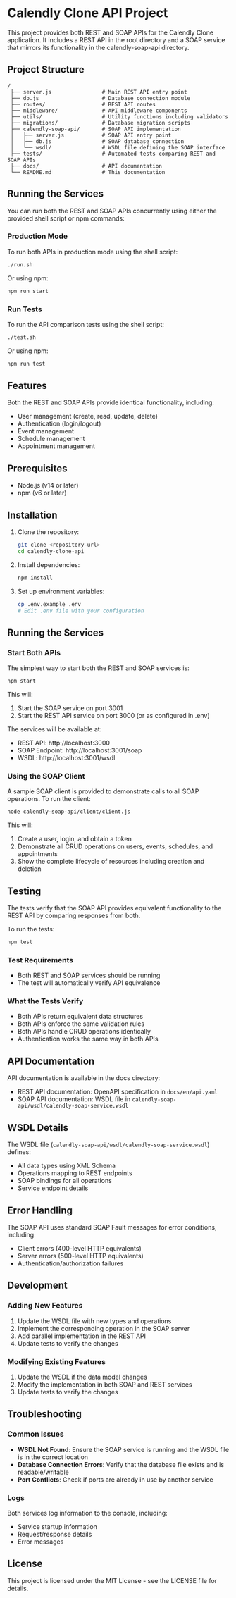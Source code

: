 # Calendly Clone API Project

This project provides both REST and SOAP APIs for the Calendly Clone application. It includes a REST API in the root directory and a SOAP service that mirrors its functionality in the calendly-soap-api directory.

## Project Structure

```
/
 ├── server.js                # Main REST API entry point
 ├── db.js                    # Database connection module
 ├── routes/                  # REST API routes
 ├── middleware/              # API middleware components
 ├── utils/                   # Utility functions including validators
 ├── migrations/              # Database migration scripts
 ├── calendly-soap-api/       # SOAP API implementation
 │   ├── server.js            # SOAP API entry point
 │   ├── db.js                # SOAP database connection
 │   └── wsdl/                # WSDL file defining the SOAP interface
 ├── tests/                   # Automated tests comparing REST and SOAP APIs
 ├── docs/                    # API documentation
 └── README.md                # This documentation
```

## Running the Services

You can run both the REST and SOAP APIs concurrently using either the provided shell script or npm commands:

### Production Mode
To run both APIs in production mode using the shell script:
```bash
./run.sh
```

Or using npm:
```bash
npm run start
```

### Run Tests
To run the API comparison tests using the shell script:
```bash
./test.sh
```

Or using npm:
```bash
npm run test
```

## Features

Both the REST and SOAP APIs provide identical functionality, including:

- User management (create, read, update, delete)
- Authentication (login/logout)
- Event management
- Schedule management
- Appointment management

## Prerequisites

- Node.js (v14 or later)
- npm (v6 or later)

## Installation

1. Clone the repository:
   ```bash
   git clone <repository-url>
   cd calendly-clone-api
   ```

2. Install dependencies:
   ```bash
   npm install
   ```

3. Set up environment variables:
   ```bash
   cp .env.example .env
   # Edit .env file with your configuration
   ```

## Running the Services

### Start Both APIs

The simplest way to start both the REST and SOAP services is:

```bash
npm start
```

This will:
1. Start the SOAP service on port 3001
2. Start the REST API service on port 3000 (or as configured in .env)

The services will be available at:
- REST API: http://localhost:3000
- SOAP Endpoint: http://localhost:3001/soap
- WSDL: http://localhost:3001/wsdl

### Using the SOAP Client

A sample SOAP client is provided to demonstrate calls to all SOAP operations. To run the client:

```bash
node calendly-soap-api/client/client.js
```

This will:
1. Create a user, login, and obtain a token
2. Demonstrate all CRUD operations on users, events, schedules, and appointments
3. Show the complete lifecycle of resources including creation and deletion

## Testing

The tests verify that the SOAP API provides equivalent functionality to the REST API by comparing responses from both.

To run the tests:

```bash
npm test
```

### Test Requirements

- Both REST and SOAP services should be running
- The test will automatically verify API equivalence

### What the Tests Verify

- Both APIs return equivalent data structures
- Both APIs enforce the same validation rules
- Both APIs handle CRUD operations identically
- Authentication works the same way in both APIs

## API Documentation

API documentation is available in the docs directory:
- REST API documentation: OpenAPI specification in `docs/en/api.yaml`
- SOAP API documentation: WSDL file in `calendly-soap-api/wsdl/calendly-soap-service.wsdl`

## WSDL Details

The WSDL file (`calendly-soap-api/wsdl/calendly-soap-service.wsdl`) defines:

- All data types using XML Schema
- Operations mapping to REST endpoints
- SOAP bindings for all operations
- Service endpoint details

## Error Handling

The SOAP API uses standard SOAP Fault messages for error conditions, including:

- Client errors (400-level HTTP equivalents)
- Server errors (500-level HTTP equivalents)
- Authentication/authorization failures

## Development

### Adding New Features

1. Update the WSDL file with new types and operations
2. Implement the corresponding operation in the SOAP server
3. Add parallel implementation in the REST API
4. Update tests to verify the changes

### Modifying Existing Features

1. Update the WSDL if the data model changes
2. Modify the implementation in both SOAP and REST services
3. Update tests to verify the changes

## Troubleshooting

### Common Issues

- **WSDL Not Found**: Ensure the SOAP service is running and the WSDL file is in the correct location
- **Database Connection Errors**: Verify that the database file exists and is readable/writable
- **Port Conflicts**: Check if ports are already in use by another service

### Logs

Both services log information to the console, including:
- Service startup information
- Request/response details
- Error messages

## License

This project is licensed under the MIT License - see the LICENSE file for details.